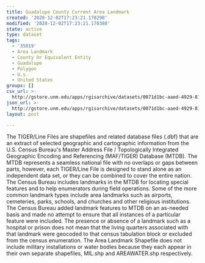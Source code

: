 ```yaml
---
title: Guadalupe County Current Area Landmark
created: '2020-12-02T17:23:21.170298'
modified: '2020-12-02T17:23:21.170308'
state: active
type: dataset
tags:
  - '35019'
  - Area Landmark
  - County Or Equivalent Entity
  - Guadalupe
  - Polygon
  - U.s.
  - United States
groups: []
csv_url: >-
  http://gstore.unm.edu/apps/rgisarchive/datasets/0071d1bc-aaed-4929-81f2-ae6e621692a6/tl_2010_35019_arealm.derived.csv
json_url: >-
  http://gstore.unm.edu/apps/rgisarchive/datasets/0071d1bc-aaed-4929-81f2-ae6e621692a6/tl_2010_35019_arealm.derived.json
layout: post

---
```

The TIGER/Line Files are shapefiles and related database files (.dbf) that are an extract of selected geographic and cartographic information from the U.S. Census Bureau's Master Address File / Topologically Integrated Geographic Encoding and Referencing (MAF/TIGER) Database (MTDB).  The MTDB represents a seamless national file with no overlaps or gaps between parts, however, each TIGER/Line File is designed to stand alone as an independent data set, or they can be combined to cover the entire nation.  The Census Bureau includes landmarks in the MTDB for locating special features and to help enumerators during field operations.  Some of the more common landmark types include area landmarks such as airports, cemeteries, parks, schools, and churches and other religious institutions.  The Census Bureau added landmark features to MTDB on an as-needed basis and made no attempt to ensure that all instances of a particular feature were included.  The presence or absence of a landmark such as a hospital or prison does not mean that the living quarters associated with that landmark were geocoded to that census tabulation block or excluded from the census enumeration.  The Area Landmark Shapefile does not include military installations or water bodies because they each appear in their own separate shapefiles, MIL.shp and AREAWATER.shp respectively.  

